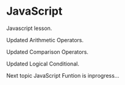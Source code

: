 # JavaScript

Javascript lesson.

Updated Arithmetic Operators.

Updated Comparison Operators.

Updated Logical Conditional.

Next topic JavaScript Funtion is inprogress...

